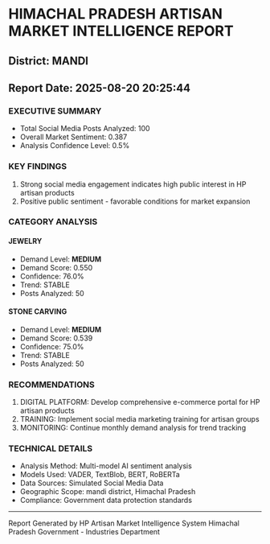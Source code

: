 # HIMACHAL PRADESH ARTISAN MARKET INTELLIGENCE REPORT
## District: MANDI
## Report Date: 2025-08-20 20:25:44

### EXECUTIVE SUMMARY
- Total Social Media Posts Analyzed: 100
- Overall Market Sentiment: 0.387
- Analysis Confidence Level: 0.5%

### KEY FINDINGS
1. Strong social media engagement indicates high public interest in HP artisan products
2. Positive public sentiment - favorable conditions for market expansion

### CATEGORY ANALYSIS

#### JEWELRY
- Demand Level: **MEDIUM**
- Demand Score: 0.550
- Confidence: 76.0%
- Trend: STABLE
- Posts Analyzed: 50

#### STONE CARVING
- Demand Level: **MEDIUM**
- Demand Score: 0.539
- Confidence: 75.0%
- Trend: STABLE
- Posts Analyzed: 50

### RECOMMENDATIONS
1. DIGITAL PLATFORM: Develop comprehensive e-commerce portal for HP artisan products
2. TRAINING: Implement social media marketing training for artisan groups
3. MONITORING: Continue monthly demand analysis for trend tracking

### TECHNICAL DETAILS
- Analysis Method: Multi-model AI sentiment analysis
- Models Used: VADER, TextBlob, BERT, RoBERTa
- Data Sources: Simulated Social Media Data
- Geographic Scope: mandi district, Himachal Pradesh
- Compliance: Government data protection standards

---
Report Generated by HP Artisan Market Intelligence System
Himachal Pradesh Government - Industries Department
